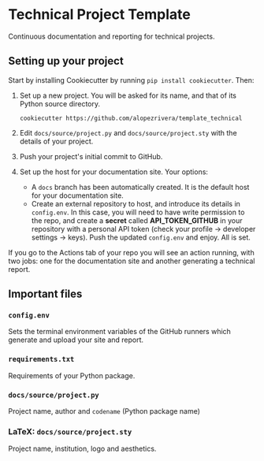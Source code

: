 # Technical Project Template

Continuous documentation and reporting for technical projects.

## Setting up your project

Start by installing Cookiecutter by running `pip install cookiecutter`. Then:

1. Set up a new project. You will be asked for its name, and that of its Python source directory.
   
   `cookiecutter https://github.com/alopezrivera/template_technical`
2. Edit `docs/source/project.py` and `docs/source/project.sty` with the details of your project.
3. Push your project's initial commit to GitHub.
5. Set up the host for your documentation site. Your options:
   - A `docs` branch has been automatically created. It is the default host for your documentation site.
   - Create an external repository to host, and introduce its details in `config.env`. In this case, you will need to have write permission to the repo, and create a **secret** called **API_TOKEN_GITHUB** in your repository with a personal API token (check your profile -> developer settings -> keys). Push the updated `config.env` and enjoy. All is set.

If you go to the Actions tab of your repo you will see an action running, with two jobs: one for the documentation site and another generating a technical report.

## Important files

### `config.env`

Sets the terminal environment variables of the GitHub runners 
which generate and upload your site and report.

### `requirements.txt`

Requirements of your Python package.

### `docs/source/project.py`

Project name, author and `codename` (Python package name)

### LaTeX: `docs/source/project.sty`

Project name, institution, logo and aesthetics.
